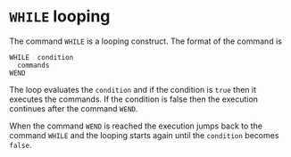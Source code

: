# `WHILE` looping

The command `WHILE` is a looping construct. The format of the command is
 
```
WHILE  condition
  commands
WEND  
```
 
The loop evaluates the `condition` and if the condition is `true` then
it executes the commands. If the condition is false then the execution continues
after the command `WEND`.

When the command `WEND` is reached the execution jumps back to the command `WHILE`
and the looping starts again until the `condition` becomes `false`.
